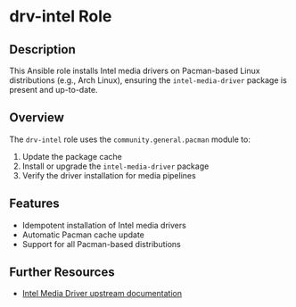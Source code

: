 # drv-intel Role

## Description

This Ansible role installs Intel media drivers on Pacman-based Linux distributions (e.g., Arch Linux), ensuring the `intel-media-driver` package is present and up-to-date.

## Overview

The `drv-intel` role uses the `community.general.pacman` module to:

1. Update the package cache  
2. Install or upgrade the `intel-media-driver` package  
3. Verify the driver installation for media pipelines  

## Features

* Idempotent installation of Intel media drivers  
* Automatic Pacman cache update  
* Support for all Pacman-based distributions  

## Further Resources

* [Intel Media Driver upstream documentation](https://01.org/intel-media-sdk)

